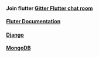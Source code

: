 
#### Join flutter [Gitter Flutter chat room](https://gitter.im/flutter/flutter?source=orgpage)

#### [Fluter Documentation](https://flutter.dev/docs/get-started/install/linux)
####  [Django](https://docs.djangoproject.com/en/3.1/intro/install/)  
####  [MongoDB](https://www.mongodb.com/)
